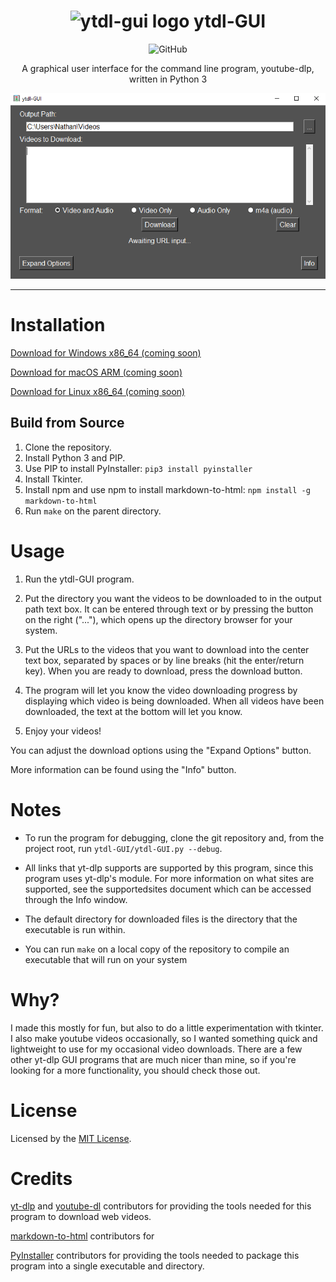 <h1 align=center> 
  <img src="resources_data/logo.ico?raw=true" alt="ytdl-gui logo" width="30"> ytdl-GUI 
</h1>

<div align=center><img alt="GitHub" src="https://img.shields.io/github/license/molofgarb/ytdl-GUI"></div>
<p align=center>A graphical user interface for the command line program, youtube-dlp, written in Python 3</p>


<div align=center><img src="resources_data/banner.png?raw=true" alt="ytdl-gui picture"></div>

---

# Installation
[Download for Windows x86_64 (coming soon)]()

[Download for macOS ARM (coming soon)]()

[Download for Linux x86_64 (coming soon)]()

## Build from Source

1. Clone the repository.
2. Install Python 3 and PIP. 
3. Use PIP to install PyInstaller: `pip3 install pyinstaller`
4. Install Tkinter.
3. Install npm and use npm to install markdown-to-html: `npm install -g markdown-to-html`
4. Run `make` on the parent directory.

# Usage
1. Run the ytdl-GUI program. 

2. Put the directory you want the videos to be downloaded to in the output path text box. It can be entered through text or by pressing the button on the right ("..."), which opens up the directory browser for your system. 

3. Put the URLs to the videos that you want to download into the center text box, separated by spaces or by line breaks (hit the enter/return key). When you are ready to download, press the download button. 

4. The program will let you know the video downloading progress by displaying which video is being downloaded. When all videos have been downloaded, the text at the bottom will let you know.

5. Enjoy your videos!

You can adjust the download options using the "Expand Options" button.

More information can be found using the "Info" button.

# Notes
- To run the program for debugging, clone the git repository and, from the project root, run `ytdl-GUI/ytdl-GUI.py --debug`.

- All links that yt-dlp supports are supported by this program, since this program uses yt-dlp's module. For more information on what sites are supported, see the supportedsites document which can be accessed through the Info window.

- The default directory for downloaded files is the directory that the executable is run within.

- You can run `make` on a local copy of the repository to compile an executable that will run on your system

# Why?
I made this mostly for fun, but also to do a little experimentation with tkinter. I also make youtube videos occasionally, so I wanted something quick and lightweight to use for my occasional video downloads. There are a few other yt-dlp GUI programs that are much nicer than mine, so if you're looking for a more functionality, you should check those out. 

# License
Licensed by the [MIT License](https://github.com/molofgarb/ytdl-GUI/blob/main/LICENSE).

# Credits
[yt-dlp](https://github.com/yt-dlp/yt-dlp) and [youtube-dl](https://github.com/ytdl-org/youtube-dl) contributors for providing the tools needed for this program to download web videos.

[markdown-to-html](https://www.npmjs.com/package/markdown-to-html) contributors for 

[PyInstaller](https://pypi.org/project/pyinstaller/) contributors for providing the tools needed to package this program into a single executable and directory.






